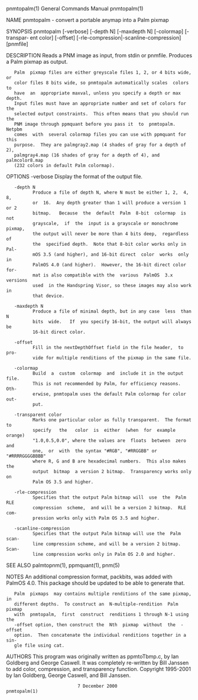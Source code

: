 pnmtopalm(1)               General Commands Manual               pnmtopalm(1)

NAME
       pnmtopalm - convert a portable anymap into a Palm pixmap

SYNOPSIS
       pnmtopalm  [-verbose] [-depth N] [-maxdepth N] [-colormap] [-transpar‐
       ent color] [-offset]
       [-rle-compression|-scanline-compression] [pnmfile]

DESCRIPTION
       Reads a PNM image as input, from stdin or pnmfile.   Produces  a  Palm
       pixmap as output.

       Palm  pixmap files are either greyscale files 1, 2, or 4 bits wide, or
       color files 8 bits wide, so pnmtopalm automatically scales  colors  to
       have  an  appropriate maxval, unless you specify a depth or max depth.
       Input files must have an appropriate number and set of colors for  the
       selected output constraints.  This often means that you should run the
       PNM image through ppmquant before you pass it  to  pnmtopalm.   Netpbm
       comes  with  several colormap files you can use with ppmquant for this
       purpose.  They are palmgray2.map (4 shades of gray for a depth of  2),
       palmgray4.map (16 shades of gray for a depth of 4), and palmcolor8.map
       (232 colors in default Palm colormap).

OPTIONS
       -verbose
              Display the format of the output file.

       -depth N
              Produce a file of depth N, where N must be either 1, 2,  4,  8,
              or  16.  Any depth greater than 1 will produce a version 1 or 2
              bitmap.   Because  the  default  Palm  8-bit  colormap  is  not
              grayscale,  if  the  input is a grayscale or monochrome pixmap,
              the output will never be more than 4 bits deep,  regardless  of
              the  specified depth.  Note that 8-bit color works only in Pal‐
              mOS 3.5 (and higher), and 16-bit direct  color  works  only  in
              PalmOS 4.0 (and higher).  However, the 16-bit direct color for‐
              mat is also compatible with the  various  PalmOS  3.x  versions
              used  in the Handspring Visor, so these images may also work in
              that device.

       -maxdepth N
              Produce a file of minimal depth, but in any case  less  than  N
              bits  wide.   If  you specify 16-bit, the output will always be
              16-bit direct color.

       -offset
              Fill in the nextDepthOffset field in the file header,  to  pro‐
              vide for multiple renditions of the pixmap in the same file.

       -colormap
              Build  a  custom  colormap  and  include it in the output file.
              This is not recommended by Palm, for efficiency reasons.   Oth‐
              erwise, pnmtopalm uses the default Palm colormap for color out‐
              put.

       -transparent color
              Marks one particular color as fully transparent.  The format to
              specify   the   color  is  either  (when  for  example  orange)
              "1.0,0.5,0.0", where the values are  floats  between  zero  and
              one,  or  with  the syntax "#RGB", "#RRGGBB" or "#RRRRGGGGBBBB"
              where R, G and B are hexadecimal numbers.  This also makes  the
              output  bitmap  a version 2 bitmap.  Transparency works only on
              Palm OS 3.5 and higher.

       -rle-compression
              Specifies that the output Palm bitmap will  use  the  Palm  RLE
              compression  scheme,  and will be a version 2 bitmap.  RLE com‐
              pression works only with Palm OS 3.5 and higher.

       -scanline-compression
              Specifies that the output Palm bitmap will use the  Palm  scan‐
              line compression scheme, and will be a version 2 bitmap.  Scan‐
              line compression works only in Palm OS 2.0 and higher.

SEE ALSO
       palmtopnm(1), ppmquant(1), pnm(5)

NOTES
       An additional compression format, packbits, was added with PalmOS 4.0.
       This package should be updated to be able to generate that.

       Palm  pixmaps  may contains multiple renditions of the same pixmap, in
       different depths.  To construct an  N-multiple-rendition  Palm  pixmap
       with  pnmtopalm,  first  construct  renditions 1 through N-1 using the
       -offset option, then construct the  Nth  pixmap  without  the  -offset
       option.  Then concatenate the individual renditions together in a sin‐
       gle file using cat.

AUTHORS
       This program was originally written as ppmtoTbmp.c,  by  Ian  Goldberg
       and  George  Caswell.  It was completely re-written by Bill Janssen to
       add color, compression, and transparency function.
       Copyright 1995-2001 by Ian Goldberg, George Caswell, and Bill Janssen.

                               7 December 2000                   pnmtopalm(1)
